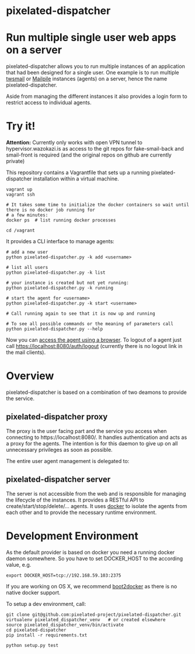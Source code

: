 pixelated-dispatcher
====================

# Run multiple single user web apps on a server

pixelated-dispatcher allows you to run multiple instances of an application that had been designed for a single user.
One example is to run multiple [twsmail](https://github.com/twsmail) or [Mailpile](http://github.com/pagekite/Mailpile.git) instances (agents) on a server,
hence the name pixelated-dispatcher.

Aside from managing the different instances it also provides a login form to restrict access to individual agents.


# Try it!

**Attention:** Currently only works with open VPN tunnel to hypervisor.wazokazi.is as access to the git repos for
fake-smail-back and smail-front is required (and the original repos on github are currently private)

This repository contains a Vagrantfile that sets up a running pixelated-dispatcher installation within a virtual machine.

    vagrant up
    vagrant ssh
    
    # It takes some time to initialize the docker containers so wait until there is no docker job running for
    # a few minutes:
    docker ps  # list running docker processes
    
    cd /vagrant
    
It provides a CLI interface to manage agents:

    # add a new user
    python pixelated-dispatcher.py -k add <username>

    # list all users
    python pixelated-dispatcher.py -k list
    
    # your instance is created but not yet running:
    python pixelated-dispatcher.py -k running
    
    # start the agent for <username>
    python pixelated-dispatcher.py -k start <username>
    
    # Call running again to see that it is now up and running
    
    # To see all possible commands or the meaning of parameters call
    python pixelated-dispatcher.py --help

Now you can [access the agent using a browser](https://localhost:8080/). To logout of a agent just call
[https://localhost:8080/auth/logout](https://localhost:8080/auth/logout) (currently there is no logout link
in the mail clients).
    
# Overview

pixelated-dispatcher is based on a combination of two deamons to provide the service.

## pixelated-dispatcher proxy

The proxy is the user facing part and the service you access when connecting to https://localhost:8080/.
It handles authentication and acts as a proxy for the agents. The intention is for this daemon to give up on
all unnecessary privileges as soon as possible. 

The entire user agent management is delegated to:

## pixelated-dispatcher server

The server is not accessible from the web and is responsible for managing the lifecycle of the instances.
It provides a RESTful API to create/start/stop/delete/... agents. It uses [docker](https://github.com/dotcloud/docker)
to isolate the agents from each other and to provide the necessary runtime environment.

# Development Environment

As the default provider is based on docker you need a running docker daemon somewhere. So you have to set
DOCKER_HOST to the according value, e.g.

    export DOCKER_HOST=tcp://192.168.59.103:2375
    
If you are working on OS X, we recommend [boot2docker](http://boot2docker.io/) as there is no native docker support.

To setup a dev environment, call:

    git clone git@github.com:pixelated-project/pixelated-dispatcher.git
    virtualenv pixelated_dispatcher_venv   # or created elsewhere
    source pixelated_dispatcher_venv/bin/activate
    cd pixelated-dispatcher
    pip install -r requirements.txt
    
    python setup.py test
